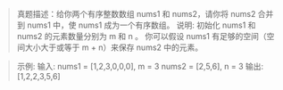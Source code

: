 > 真题描述：给你两个有序整数数组 nums1 和 nums2，请你将 nums2 合并到 nums1 中，使 nums1 成为一个有序数组。
  说明: 初始化 nums1 和 nums2 的元素数量分别为 m 和 n 。 你可以假设 nums1 有足够的空间（空间大小大于或等于 m + n）来保存 nums2 中的元素。


> 示例: 输入:
  nums1 = [1,2,3,0,0,0], m = 3
  nums2 = [2,5,6], n = 3
  输出: [1,2,2,3,5,6]
>

